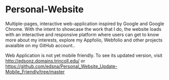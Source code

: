 # Personal-Website
Multiple-pages, interactive web-application inspired by Google and Google Chrome. 
With the intent to showcase the work that I do, the website loads with an interactive and 
responsive platform where users can get to know more about my interests, explore my Appfolio, Webfolio and other projects
avaialble on my GitHub account..

Web Application is not yet mobile friendly. To see its updated version, visit 
http://edsonz.domains.trincoll.edu/
or 
https://github.com/edsna/Personal_Website_Update-Mobile_Friendly/tree/master
